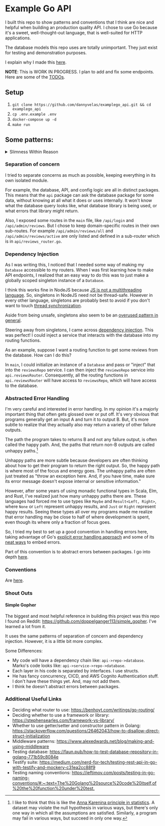 # Example Go API

I built this repo to show patterns and conventions that I think are nice and helpful when building an production quality API. I chose to use Go because it's a sweet, well-thought-out language, that is well-suited for HTTP applications.

The database models this repo uses are totally unimportant. They just exist for testing and demonstration purposes.

I explain why I made this [here](./MOTIVATION.md).

**NOTE**: This is WORK IN PROGRESS. I plan to add and fix some endpoints. Here are some of the [TODOs](./TODO.md).

## Setup

1. `git clone https://github.com/dannyvelas/examplego_api.git && cd examplego_api`
2. `cp .env.example .env`
3. `docker-compose up -d`
4. `make run`

## Some patterns:

<details>

<summary>Slimness Within Reason</summary>

### Slimness, Within Reason

I tried to minimize the amount of size of dependencies, within reason. The most important dependency here is the routing library. This required the most thought and research.

Per my motivation, I chose not to use [Gin](https://github.com/gin-gonic/gin) even though it is probably Golang's most famous HTTP routing dependency. It seemed like it provided more features than I needed.

I could have gone to the extreme and only used `net/http` for routing, using something like Axel Wagner’s [Shift Path technique](https://blog.merovius.de/2017/06/18/how-not-to-use-an-http-router.html). But, I felt like this was too much boilerplate.

So, I opted for [go-chi](https://github.com/go-chi/chi). This felt like a happy medium. It's routing logic is quite small (claiming ~1000LOC), yet it's still very functional and easy to use. As a bonus, it's perfect for modularity (more on that in the next section) and fast.

I was planning to use [http-router](https://github.com/julienschmidt/httprouter) because I think it's [even faster](https://gist.github.com/pkieltyka/123032f12052520aaccab752bd3e78cc) and similarly light. But I didn't because it [doesn't have support for subrouters](https://github.com/julienschmidt/httprouter/issues/141). So, it's a little bit harder to achieve modularity.
</details>

### Separation of concern

I tried to separate concerns as much as possible, keeping everything in its own isolated module.

For example, the database, API, and config logic are all in distinct packages. This means that the `api` package can ask the database package for some data, without knowing at all what it does or uses internally. It won't know what the database query looks like, what database library is being used, or what errors that library might return.

Also, I exposed some routes in the `main` file, like `/api/login` and `/api/admin/reviews`. But I chose to keep domain-specific routes in their own sub-routes. For example `/api/admin/reviews/all` and `/api/admin/reviews/active` are only listed and defined in a sub-router which is in `api/reviews_router.go`.

### Dependency Injection

As I was writing this, I noticed that I needed some way of making my `Database` accessible to my routers. When I was first learning how to make API endpoints, I realized that an easy way to do this was to just make a globally scoped singleton instance of a `Database`. 

I think this works fine in NodeJS because [JS is not a multithreading language](https://deepu.tech/concurrency-in-modern-languages-js/). So, singletons in NodeJS need not be thread-safe. However in every other language, singletons are probably best to avoid if you don't want to touch [thread synchronization](https://stackoverflow.com/questions/1823286/singleton-in-go).

Aside from being unsafe, singletons also seem to be an [overused pattern in general](https://gameprogrammingpatterns.com/singleton.html).

Steering away from singletons, I came across [dependency injection](https://www.alexedwards.net/blog/organising-database-access). This was perfect! I could inject a service that interacts with the database into my routing functions.

As an example, suppose I want a routing function to get some reviews from the database. How can I do this?

In `main`, I could initialize an instance of a `Database` and pass or "inject" that into the `reviewsRepo` service. I can then inject the `reviewsRepo` service into `api.reviewsRouter`. Consequently, all the routing functions in `api.reviewsRouter` will have access to `reviewsRepo`, which will have access to the database.

### Abstracted Error Handling

I'm very careful and interested in error handling. In my opinion it's a majorly important thing that often gets glossed over or put off. It's very obvious that programs generally get an input A and turn it to output B. But, it's more subtle to realize that they actually also may return a variety of other failure outputs. 

The path the program takes to returns B and not any failure output, is often called the happy path. And, the paths that return non-B outputs are called unhappy paths.[^1]

Unhappy paths are more subtle because developers are often thinking about how to get their program to return the right output. So, the happy path is where most of the focus and energy goes. The unhappy paths are often just treated as "throw an exception here. And, if you have time, make sure its error message doesn't expose internal or sensitive information."

However, after some years of using monadic functional types in Scala, Elm, and Rust, I've realized just how many unhappy paths there are. These languages had forced me to use types like `Maybe` and `Result<Left, Right>`, where `None` or `Left` represent unhappy results, and `Just` or `Right` represent happy results. Seeing these types all over my programs made me realize that error handling may be close to half of where development is spent, even though its where only a fraction of focus goes.

So, I tried my best to set up a good convention in handling errors here, taking advantage of Go's [explicit error handling approach](https://go.dev/blog/error-handling-and-go) and some of its [neat ways](https://go.dev/blog/go1.13-errors) to embed errors.

Part of this convention is to abstract errors between packages. I go into depth [here](./ABSTRACTING-ERRORS.md).

### Conventions

Are [here](./CONVENTIONS.md).

### Shout Outs

#### Simple Gopher
The biggest and most helpful reference in building this project was this repo I found on Reddit: <https://github.com/doppelganger113/simple_gopher>. I've learned a lot from it.

It uses the same patterns of separation of concern and dependency injection. However, it is a little bit more complex.

Some Differences:
* My code will have a dependency chain like: `api->repo->database`. Marko's code looks like: `api->service->repo->database`.
* Each layer in his code is separated by interfaces. I use structs.
* He has fancy concurrency, CICD, and AWS Cognito Authentication stuff. I don't have these things yet. And, may not add them.
* I think he doesn't abstract errors between packages.

### Additional Useful Links
* Deciding what router to use: <https://benhoyt.com/writings/go-routing/>
* Deciding whether to use a framework or library: <https://stephensearles.com/framework-vs-library/>
* Whether to use getter/setter and constructor pattern in Golang: <https://stackoverflow.com/questions/26462043/how-to-disallow-direct-struct-initialization>
* Middleware patterns: <https://www.alexedwards.net/blog/making-and-using-middleware>
* Testing database: <https://faun.pub/how-to-test-database-repository-in-golang-771b59c8084e>
* Testify suite: <https://medium.com/nerd-for-tech/testing-rest-api-in-go-with-testify-and-mockery-c31ea2cc88f9>
* Testing naming conventions: <https://ieftimov.com/posts/testing-in-go-naming-conventions/#:~:text=The%20Golang%20source%20code%20itself,of%20the%20function%20under%20test.>

[^1]: I like to think that this is like the [Anna Karenina principle in statistics](https://en.wikipedia.org/wiki/Anna_Karenina_principle). A dataset may violate the null hypothesis in various ways, but there's only one way in which all the assumptions are satisfied. Similarly, a program may fail in various ways, but succeed in only one way.
